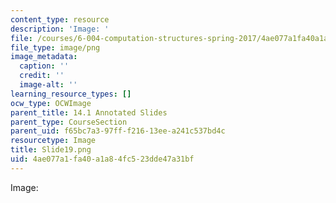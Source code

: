 ```yaml
---
content_type: resource
description: 'Image: '
file: /courses/6-004-computation-structures-spring-2017/4ae077a1fa40a1a84fc523dde47a31bf_Slide19.png
file_type: image/png
image_metadata:
  caption: ''
  credit: ''
  image-alt: ''
learning_resource_types: []
ocw_type: OCWImage
parent_title: 14.1 Annotated Slides
parent_type: CourseSection
parent_uid: f65bc7a3-97ff-f216-13ee-a241c537bd4c
resourcetype: Image
title: Slide19.png
uid: 4ae077a1-fa40-a1a8-4fc5-23dde47a31bf
---
```

Image: 

